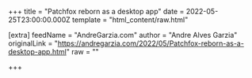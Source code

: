 
+++
title = "Patchfox reborn as a desktop app"
date = 2022-05-25T23:00:00.000Z
template = "html_content/raw.html"

[extra]
feedName = "AndreGarzia.com"
author = "Andre Alves Garzia"
originalLink = "https://andregarzia.com/2022/05/Patchfox-reborn-as-a-desktop-app.html"
raw = ""

+++

